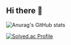 ## Hi there 👋

![Anurag's GitHub stats](https://github-readme-stats.vercel.app/api?username=ykPark0923&show_icons=true&theme=radical)

[![Solved.ac Profile](http://mazassumnida.wtf/api/v2/generate_badge?boj=popopo4709)](https://solved.ac/popopo4709/)

<!--
**ykPark0923/ykPark0923** is a ✨ _special_ ✨ repository because its `README.md` (this file) appears on your GitHub profile.

Here are some ideas to get you started:

- 🔭 I’m currently working on ...
- 🌱 I’m currently learning ...
- 👯 I’m looking to collaborate on ...
- 🤔 I’m looking for help with ...
- 💬 Ask me about ...
- 📫 How to reach me: ...
- 😄 Pronouns: ...
- ⚡ Fun fact: ...
-->
